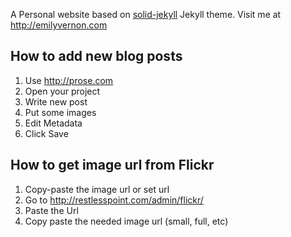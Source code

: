 A Personal website based on [solid-jekyll](https://github.com/st4ple/solid-jekyll) Jekyll theme.
Visit me at http://emilyvernon.com

## How to add new blog posts
1. Use http://prose.com
2. Open your project
3. Write new post
4. Put some images
5. Edit Metadata
6. Click Save

## How to get image url from Flickr
1. Copy-paste the image url or set url
2. Go to http://restlesspoint.com/admin/flickr/
3. Paste the Url
4. Copy paste the needed image url (small, full, etc)
